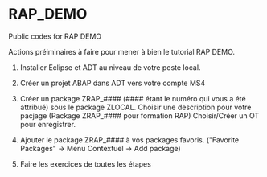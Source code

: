 # RAP_DEMO
Public codes for RAP DEMO

Actions préiminaires à faire pour mener à bien le tutorial RAP DEMO.

1.  Installer Eclipse et ADT au niveau de votre poste local.

2.  Créer un projet ABAP dans ADT vers votre compte MS4

3.  Créer un package ZRAP_#### (#### étant le numéro qui vous a été attribué) sous le package ZLOCAL.
    Choisir une description pour votre pacjage (Package ZRAP_#### pour formation RAP)
    Choisir/Créer un OT pour enregistrer. 

5.  Ajouter le package ZRAP_#### à vos packages favoris. ("Favorite Packages" -> Menu Contextuel -> Add package)

6.  Faire les exercices de toutes les étapes
